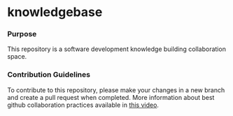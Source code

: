 # knowledgebase

### Purpose
This repository is a software development knowledge building collaboration space.

### Contribution Guidelines
To contribute to this repository, please make your changes in a new branch and create a pull request when completed. More information about best github collaboration practices available in [this video](https://www.youtube.com/watch?v=MnUd31TvBoU&ab_channel=TheNetNinja).
